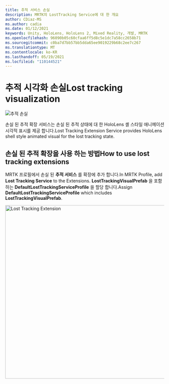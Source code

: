 ```yaml
---
title: 추적 서비스 손실
description: MRTK의 LostTracking Service에 대 한 개요
author: CDiaz-MS
ms.author: cadia
ms.date: 01/12/2021
keywords: Unity, HoloLens, HoloLens 2, Mixed Reality, 개발, MRTK
ms.openlocfilehash: 96090b05c60cfaa6ff5d8c5e1dc7a58cc2658b71
ms.sourcegitcommit: c0ba7d7bb57bb5dda65ee9019229b68c2ee7c267
ms.translationtype: MT
ms.contentlocale: ko-KR
ms.lasthandoff: 05/19/2021
ms.locfileid: "110144521"
---
```

# <a name="lost-tracking-visualization"></a><span data-ttu-id="185b6-104">추적 시각화 손실</span><span class="sxs-lookup"><span data-stu-id="185b6-104">Lost tracking visualization</span></span>

![추적 손실](../images/lost-tracking/LostTrackingVisualization.jpg)

<span data-ttu-id="185b6-106">손실 된 추적 확장 서비스는 손실 된 추적 상태에 대 한 HoloLens 셸 스타일 애니메이션 시각적 표시를 제공 합니다.</span><span class="sxs-lookup"><span data-stu-id="185b6-106">Lost Tracking Extension Service provides HoloLens shell style animated visual for the lost tracking state.</span></span>

## <a name="how-to-use-lost-tracking-extensions"></a><span data-ttu-id="185b6-107">손실 된 추적 확장을 사용 하는 방법</span><span class="sxs-lookup"><span data-stu-id="185b6-107">How to use lost tracking extensions</span></span>

<span data-ttu-id="185b6-108">MRTK 프로필에서 손실 된 **추적 서비스** 를 확장에 추가 합니다.</span><span class="sxs-lookup"><span data-stu-id="185b6-108">In MRTK Profile, add **Lost Tracking Service** to the Extensions.</span></span> <span data-ttu-id="185b6-109">**LostTrackingVisualPrefab** 을 포함 하는 **DefaultLostTrackingServiceProfile** 을 할당 합니다.</span><span class="sxs-lookup"><span data-stu-id="185b6-109">Assign **DefaultLostTrackingServiceProfile** which includes **LostTrackingVisualPrefab**.</span></span>

<img src="../images/lost-tracking/LostTracking_Extensions.png" width="550" alt="Lost Tracking Extension">
